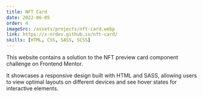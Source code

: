 ```yaml
---
title: NFT Card
date: 2022-06-05
order: 4
imageSrc: /assets/projects/nft-card.webp
link: https://x-nrdev.github.io/nft-card/
skills: [HTML, CSS, SASS, SCSS]
---
```


This website contains a solution to the NFT preview card component challenge on Frontend Mentor. 

It showcases a responsive design built with HTML and SASS, allowing users to view optimal layouts on different devices and see hover states for interactive elements.